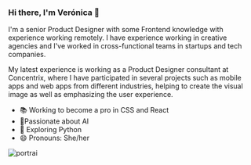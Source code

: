 ### Hi there, I'm Verónica 👋

I'm a senior Product Designer with some Frontend knowledge with experience working remotely. I have experience working in creative agencies and I've worked in cross-functional teams in startups and tech companies.

My latest experience is working as a Product Designer consultant at Concentrix, where I have participated in several projects such as mobile apps and web apps from different industries, helping to create the visual image as well as emphasizing the user experience. 

-  📚 Working to become a pro in CSS and React
- 🌱Passionate about AI
- 💜  Exploring Python 
- 😄 Pronouns: She/her

![portrai](https://user-images.githubusercontent.com/13671247/217910804-7c339cf4-e8cf-4ca4-a361-9620f64a51e8.png)
